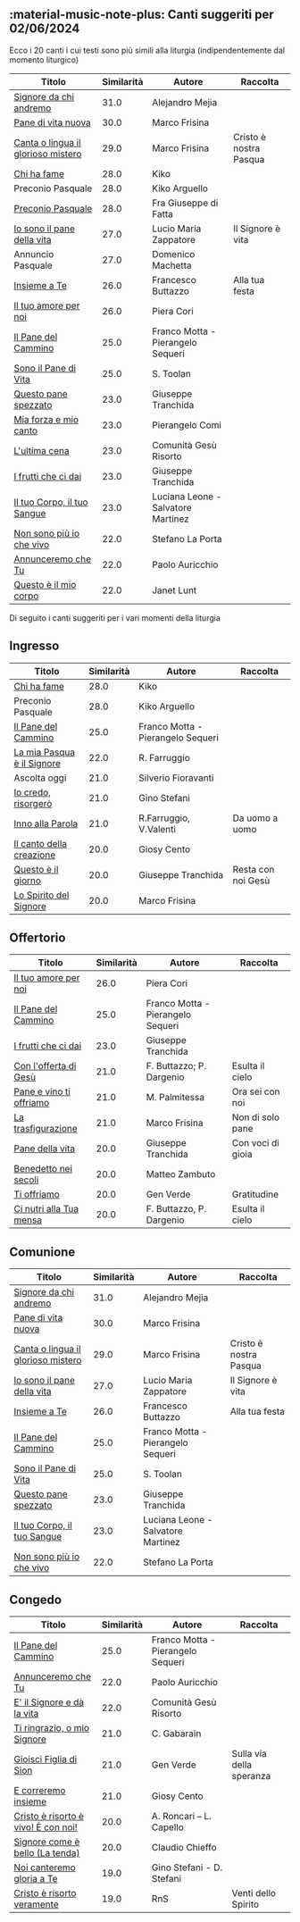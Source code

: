 ## :material-music-note-plus: Canti suggeriti per 02/06/2024

Ecco i 20 canti i cui testi sono più simili alla liturgia (indipendentemente dal momento liturgico)

| Titolo | Similarità | Autore | Raccolta |
| --- | --- | --- | --- |
| [Signore da chi andremo](https://www.youtube.com/watch?v=J5tytDPEmCc) | 31.0 | Alejandro Mejia |  |
| [Pane di vita nuova](https://www.youtube.com/watch?v=2TjvpY5dqTU) | 30.0 | Marco Frisina |  |
| [Canta o lingua il glorioso mistero](https://www.youtube.com/watch?v=rzGXMeYQcL8) | 29.0 | Marco Frisina | Cristo è nostra Pasqua |
| [Chi ha fame](https://www.youtube.com/watch?v=A32O3Rl_-pA) | 28.0 | Kiko |  |
| Preconio Pasquale | 28.0 | Kiko Arguello |  |
| [Preconio Pasquale](https://www.youtube.com/watch?v=5QKwhomm0G8) | 28.0 | Fra Giuseppe di Fatta |  |
| [Io sono il pane della vita](https://www.youtube.com/watch?v=jtFyO8nGGN8) | 27.0 | Lucio Maria Zappatore | Il Signore è vita |
| Annuncio Pasquale | 27.0 | Domenico Machetta |  |
| [Insieme a Te](https://www.youtube.com/watch?v=_1taK6Kc8gw) | 26.0 | Francesco Buttazzo | Alla tua festa |
| [Il tuo amore per noi](https://www.youtube.com/watch?v=9aaxeabeNq0) | 26.0 | Piera Cori |  |
| [Il Pane del Cammino](https://www.youtube.com/watch?v=bjaWckUY05I) | 25.0 | Franco Motta - Pierangelo Sequeri |  |
| [Sono il Pane di Vita](https://www.youtube.com/watch?v=UwA__oGQ1e0) | 25.0 | S. Toolan |  |
| [Questo pane spezzato](https://www.youtube.com/watch?v=igN1nkpIIyU) | 23.0 | Giuseppe Tranchida |  |
| [Mia forza e mio canto](https://www.youtube.com/watch?v=lhWpwbUTchk) | 23.0 | Pierangelo Comi |  |
| [L'ultima cena](https://www.youtube.com/watch?v=cHtVuDFEKMY) | 23.0 | Comunità Gesù Risorto |  |
| [I frutti che ci dai](https://www.youtube.com/watch?v=EgD5i_MWeIE) | 23.0 | Giuseppe Tranchida |  |
| [Il tuo Corpo, il tuo Sangue](https://www.youtube.com/watch?v=MBlHzbDY6Qo) | 23.0 | Luciana Leone - Salvatore Martinez |  |
| [Non sono più io che vivo](https://www.youtube.com/watch?v=_45-2Dr9dQ4) | 22.0 | Stefano La Porta |  |
| [Annunceremo che Tu](https://www.youtube.com/watch?v=ZfI4bBMKSRs) | 22.0 | Paolo Auricchio |  |
| [Questo è il mio corpo](https://www.youtube.com/watch?v=1oU-F5CMais) | 22.0 | Janet Lunt |  |

Di seguito i canti suggeriti per i vari momenti della liturgia

## Ingresso

| Titolo | Similarità | Autore | Raccolta |
| --- | --- | --- | --- |
| [Chi ha fame](https://www.youtube.com/watch?v=A32O3Rl_-pA) | 28.0 | Kiko |  |
| Preconio Pasquale | 28.0 | Kiko Arguello |  |
| [Il Pane del Cammino](https://www.youtube.com/watch?v=bjaWckUY05I) | 25.0 | Franco Motta - Pierangelo Sequeri |  |
| [La mia Pasqua è il Signore](https://www.youtube.com/watch?v=vcREq6qlJvs) | 22.0 | R. Farruggio |  |
| Ascolta oggi  | 21.0 | Silverio Fioravanti |  |
| [Io credo, risorgerò](https://www.youtube.com/watch?v=X9clLTZHcvQ) | 21.0 | Gino Stefani |  |
| [Inno alla Parola](https://www.youtube.com/watch?v=q2GgtAvd53M) | 21.0 | R.Farruggio, V.Valenti | Da uomo a uomo |
| [Il canto della creazione](https://www.youtube.com/watch?v=UmZMsOYQtUY) | 20.0 | Giosy Cento |  |
| [Questo è il giorno](https://www.youtube.com/watch?v=dS1yfGUS2Gg) | 20.0 | Giuseppe Tranchida  | Resta con noi Gesù |
| [Lo Spirito del Signore](https://www.youtube.com/watch?v=wy2g6aSREag) | 20.0 | Marco Frisina |  |

## Offertorio

| Titolo | Similarità | Autore | Raccolta |
| --- | --- | --- | --- |
| [Il tuo amore per noi](https://www.youtube.com/watch?v=9aaxeabeNq0) | 26.0 | Piera Cori |  |
| [Il Pane del Cammino](https://www.youtube.com/watch?v=bjaWckUY05I) | 25.0 | Franco Motta - Pierangelo Sequeri |  |
| [I frutti che ci dai](https://www.youtube.com/watch?v=EgD5i_MWeIE) | 23.0 | Giuseppe Tranchida |  |
| [Con l'offerta di Gesù](https://www.youtube.com/watch?v=7c3fFWR1PjA) | 21.0 | F. Buttazzo; P. Dargenio | Esulta il cielo |
| [Pane e vino ti offriamo](https://www.youtube.com/watch?v=-h27hWgNfto) | 21.0 | M. Palmitessa | Ora sei con noi |
| [La trasfigurazione](https://www.youtube.com/watch?v=6gU3t0nuHuw) | 21.0 | Marco Frisina | Non di solo pane |
| [Pane della vita](https://www.youtube.com/watch?v=wHwd8M2E_AQ) | 20.0 | Giuseppe Tranchida | Con voci di gioia |
| [Benedetto nei secoli](https://www.youtube.com/watch?v=fQZUOuYGE7Y) | 20.0 | Matteo Zambuto |  |
| [Ti offriamo](https://www.youtube.com/watch?v=cvP_AxA8eDE) | 20.0 | Gen Verde | Gratitudine |
| [Ci nutri alla Tua mensa](https://www.youtube.com/watch?v=RPQ8ORkm9bo) | 20.0 | F. Buttazzo, P. Dargenio | Esulta il cielo |

## Comunione

| Titolo | Similarità | Autore | Raccolta |
| --- | --- | --- | --- |
| [Signore da chi andremo](https://www.youtube.com/watch?v=J5tytDPEmCc) | 31.0 | Alejandro Mejia |  |
| [Pane di vita nuova](https://www.youtube.com/watch?v=2TjvpY5dqTU) | 30.0 | Marco Frisina |  |
| [Canta o lingua il glorioso mistero](https://www.youtube.com/watch?v=rzGXMeYQcL8) | 29.0 | Marco Frisina | Cristo è nostra Pasqua |
| [Io sono il pane della vita](https://www.youtube.com/watch?v=jtFyO8nGGN8) | 27.0 | Lucio Maria Zappatore | Il Signore è vita |
| [Insieme a Te](https://www.youtube.com/watch?v=_1taK6Kc8gw) | 26.0 | Francesco Buttazzo | Alla tua festa |
| [Il Pane del Cammino](https://www.youtube.com/watch?v=bjaWckUY05I) | 25.0 | Franco Motta - Pierangelo Sequeri |  |
| [Sono il Pane di Vita](https://www.youtube.com/watch?v=UwA__oGQ1e0) | 25.0 | S. Toolan |  |
| [Questo pane spezzato](https://www.youtube.com/watch?v=igN1nkpIIyU) | 23.0 | Giuseppe Tranchida |  |
| [Il tuo Corpo, il tuo Sangue](https://www.youtube.com/watch?v=MBlHzbDY6Qo) | 23.0 | Luciana Leone - Salvatore Martinez |  |
| [Non sono più io che vivo](https://www.youtube.com/watch?v=_45-2Dr9dQ4) | 22.0 | Stefano La Porta |  |

## Congedo

| Titolo | Similarità | Autore | Raccolta |
| --- | --- | --- | --- |
| [Il Pane del Cammino](https://www.youtube.com/watch?v=bjaWckUY05I) | 25.0 | Franco Motta - Pierangelo Sequeri |  |
| [Annunceremo che Tu](https://www.youtube.com/watch?v=ZfI4bBMKSRs) | 22.0 | Paolo Auricchio |  |
| [E' il Signore e dà la vita](https://www.youtube.com/watch?v=ovf-n3ScJ_8) | 22.0 | Comunità Gesù Risorto |  |
| [Ti ringrazio, o mio Signore](https://www.youtube.com/watch?v=v5ewwgxAuA4) | 21.0 | C. Gabarain |  |
| [Gioisci Figlia di Sion](https://www.youtube.com/watch?v=CdMfAsdFpxU) | 21.0 | Gen Verde | Sulla via della speranza |
| [E correremo insieme](https://www.youtube.com/watch?v=8av9XCKUVMo) | 21.0 | Giosy Cento |  |
| [Cristo è risorto è vivo!  È con noi!](https://www.youtube.com/watch?v=od7T90zC794) | 20.0 | A. Roncari – L. Capello |  |
| [Signore come è bello (La tenda)](https://www.youtube.com/watch?v=q6OTCpB63LM) | 20.0 | Claudio Chieffo |  |
| [Noi canteremo gloria a Te](https://www.youtube.com/watch?v=beOpc0kvk0c) | 19.0 | Gino Stefani - D. Stefani |  |
| [Cristo è risorto veramente](https://www.youtube.com/watch?v=hQ8Y11c3LCs) | 19.0 | RnS | Venti dello Spirito |

